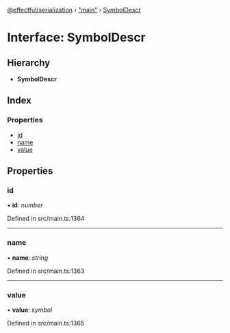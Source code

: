 [@effectful/serialization](../README.md) › ["main"](../modules/_main_.md) › [SymbolDescr](_main_.symboldescr.md)

# Interface: SymbolDescr

## Hierarchy

* **SymbolDescr**

## Index

### Properties

* [id](_main_.symboldescr.md#id)
* [name](_main_.symboldescr.md#name)
* [value](_main_.symboldescr.md#value)

## Properties

###  id

• **id**: *number*

Defined in src/main.ts:1364

___

###  name

• **name**: *string*

Defined in src/main.ts:1363

___

###  value

• **value**: *symbol*

Defined in src/main.ts:1365
